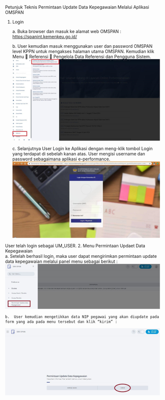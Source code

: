 Petunjuk Teknis Permintaan Update Data Kepegawaian Melalui Aplikasi OMSPAN  

1.	Login  

    a.	Buka browser dan masuk ke alamat web OMSPAN :  
https://spanint.kemenkeu.go.id/
    
    b.	User kemudian masuk menggunakan user dan password OMSPAN level KPPN untuk mengakses halaman utama OMSPAN. Kemudian klik Menu  Referensi  Pengelola Data Referensi dan Pengguna Sistem.  
![tes](src/ptudk_login.jpg)

    c.	Selanjutnya User Login ke Aplikasi dengan meng-klik tombol Login yang terdapat di sebelah kanan atas. User mengisi username dan password sebagaimana aplikasi e-performance.  
![tes](src/ptudk_login_kemenkeu.jpg)  


User telah login sebagai UM_USER.
2.	Menu Permintaan Updaet Data Kepegawaian  
    a.	Setelah berhasil login, maka user dapat mengirimkan permintaan update data kepegawaian melalui panel menu sebagai berikut :  
![tes](src/ptudk_update_data_kepeg.JPG)  

    b.	User kemudian mengetikkan data NIP pegawai yang akan diupdate pada form yang ada pada menu tersebut dan klik “kirim” :  
![tes](src/ptudk_update_data_kepeg_2.JPG)

